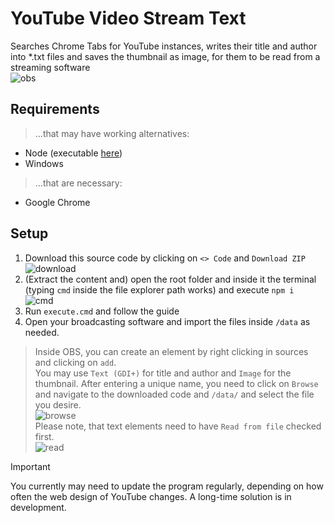 # YouTube Video Stream Text
Searches Chrome Tabs for YouTube instances, writes their title and author into *.txt files and saves the thumbnail as image, for them to be read from a streaming software\
![obs](https://github.com/ItsLeMax/YouTube-Video-Stream-Text/assets/80857459/5c6c2c65-1320-4976-8cc4-4a810ed3653c)

## Requirements
> ...that may have working alternatives:
- Node (executable [here](https://nodejs.org/en/download/))
- Windows
> ...that are necessary:
- Google Chrome

## Setup
1. Download this source code by clicking on `<> Code` and `Download ZIP`\
![download](https://github.com/ItsLeMax/YouTube-Video-Stream-Text/assets/80857459/883af1c1-5670-4325-88b3-24452ebc5acb)
2. (Extract the content and) open the root folder and inside it the terminal\
(typing `cmd` inside the file explorer path works) and execute `npm i`\
![cmd](https://github.com/ItsLeMax/YouTube-Video-Stream-Text/assets/80857459/7334f1ee-197e-46e2-8909-2ea95e83f9f6)
3. Run `execute.cmd` and follow the guide
4. Open your broadcasting software and import the files inside `/data` as needed.
> Inside OBS, you can create an element by right clicking in sources and clicking on `add`.\
You may use `Text (GDI+)` for title and author and `Image` for the thumbnail. After entering a unique name, you need to click on `Browse` and navigate to the downloaded code and `/data/` and select the file you desire.\
![browse](https://github.com/ItsLeMax/YouTube-Video-Stream-Text/assets/80857459/14256f1c-9139-4e28-819f-9b2ab617a3c9)\
> Please note, that text elements need to have `Read from file` checked first.\
![read](https://github.com/ItsLeMax/YouTube-Video-Stream-Text/assets/80857459/10bc5f08-952a-406d-a877-06a59a3a2e84)

> [!IMPORTANT]
> You currently may need to update the program regularly, depending on how often the web design of YouTube changes. A long-time solution is in development.